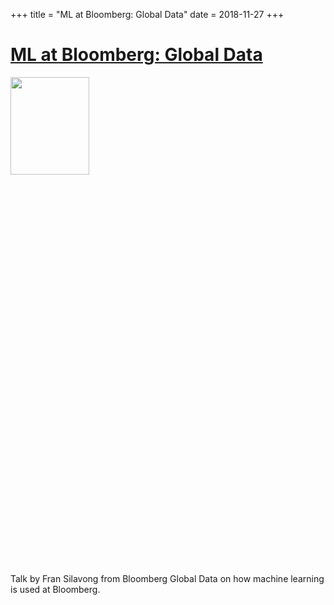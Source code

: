 +++
title  = "ML at Bloomberg: Global Data"
date = 2018-11-27
+++

# [ML at Bloomberg: Global Data](https://www.facebook.com/events/340134943413346/)

<img src = "https://scontent.fhkg10-1.fna.fbcdn.net/v/t1.0-9/46493704_307938489812372_5344018104634572800_o.jpg?_nc_cat=102&_nc_sid=b386c4&_nc_ohc=KDRbdyHabJAAX_WVrL7&_nc_ht=scontent.fhkg10-1.fna&oh=635b42d132526e50b74ed18680b7ffa6&oe=5F14A120" height=20% width=50%> 

Talk by Fran Silavong from Bloomberg Global Data on how machine learning is used at Bloomberg.
